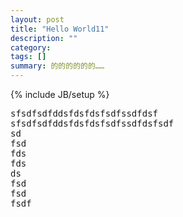 ```yaml
---
layout: post
title: "Hello World11"
description: ""
category:
tags: []
summary: 的的的的的的……
---
```

{% include JB/setup %}
<pre>
sfsdfsdfddsfdsfdsfsdfssdfdsf
sfsdfsdfddsfdsfdsfsdfssdfdsfsdf
sd
fsd
fds
fds
ds
fsd
fsd
fsdf
</pre>
